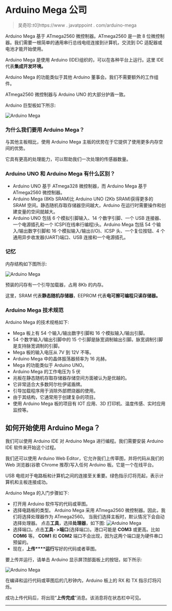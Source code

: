 # Arduino Mega 公司

> 吴奇珍:t0]https://www . javatppoint . com/arduino-mega

Arduino Mega 基于 ATmega2560 微控制器。ATmega2560 是一款 8 位微控制器。我们需要一根简单的通用串行总线电缆连接到计算机，交流到 DC 适配器或电池才能开始使用。

Arduino Mega 是使用 Arduino (IDE)组织的，可以在各种平台上运行。这里 IDE 代表**集成开发环境。**

Arduino Mega 的功能类似于其他 Arduino 董事会。我们不需要额外的工作组件。

ATmega2560 微控制器与 Arduino UNO 的大部分护盾一致。

Arduino 巨型板如下所示:

![Arduino Mega](../Images/827fd7664ffbe68b1d9669b105d3c835.png)

### 为什么我们要用 Arduino Mega？

与其他主板相比，使用 Arduino Mega 主板的优势在于它提供了使用更多内存空间的优势。

它具有更高的处理能力，可以帮助我们一次处理的传感器数量。

### Arduino UNO 和 Arduino Mega 有什么区别？

*   Arduino UNO 基于 ATmega328 微控制器，而 Arduino Mega 基于 ATmega2560 微控制器。
*   Arduino Mega (8Kb SRAM)比 Arduino UNO (2Kb SRAM)获得更多的 SRAM 空间。静态随机存取存储器空间越大，Arduino 在运行时需要操作和创建变量的空间就越大。
*   Arduino UNO 包括 6 个模拟引脚输入、14 个数字引脚、一个 USB 连接器、一个电源插孔和一个 ICSP(在线串行编程)头。Arduino Mega 包括 54 个输入/输出数字引脚和 16 个模拟输入/输出(I/O)、ICSP 头、一个复位按钮、4 个通用异步收发器(UART)端口、USB 连接和一个电源插孔。

### 记忆

内存结构如下图所示:

![Arduino Mega](../Images/38776440a26383106a7a24a078f02fbd.png)

预装的闪存有一个引导加载器，占用 8Kb 的内存。

这里，SRAM 代表**静态随机存储器**，EEPROM 代表**电可擦可编程只读存储器。**

### Arduino Mega 技术规范

Arduino Mega 的技术规格如下:

*   Mega 板上有 54 个输入/输出数字引脚和 16 个模拟输入/输出引脚。
*   54 个数字输入/输出引脚中的 15 个引脚是脉宽调制输出引脚。脉宽调制引脚是支持脉宽调制的引脚。
*   Mega 板的输入电压从 7V 到 12V 不等。
*   Arduino Mega 中的晶体振荡器频率为 16 兆赫。
*   Mega 的功能类似于 Arduino UNO。
*   Arduino Mega 的工作电压为 5 伏
*   兆板在静态随机存取存储器存储空间方面被认为是优越的。
*   它非常适合大多数阿尔杜伊诺盾牌。
*   引导加载程序用于消除外部燃烧器的使用。
*   由于其结构，它通常用于创建复杂的项目。
*   使用 Arduino Mega 板的项目有 IOT 应用、3D 打印机、温度传感、实时应用监控等。

## 如何开始使用 Arduino Mega？

我们可以使用 Arduino IDE 对 Arduino Mega 进行编程。我们需要安装 Arduino IDE 软件来开始这个过程。

我们还可以使用 Arduino Web Editor，它允许我们上传草图，并将代码从我们的 Web 浏览器(谷歌 Chrome 推荐)写入任何 Arduino 板。它是一个在线平台。

USB 电缆对于电路板和计算机之间的连接至关重要。绿色指示灯将亮起，表示计算机和主板连接成功。

Arduino Mega 的入门步骤如下:

*   打开用 Arduino 软件写的代码或草图。
*   选择电路板的类型。
    Arduino Mega 采用 ATmega2560 微控制器。因此，我们将选择处理器作为 ATmega2560。
    当我们选择主板时，默认情况下会自动选择处理器。
    点击**工具**，选择**处理器**，如下图:
    ![Arduino Mega](../Images/d67b761a58f14f45a9f67162d6f74a4c.png)
*   选择端口。点击**工具- >端口**(选择端口)。港口可能是 **COM3** 或更高。比如 **COM6** 等。 **COM1** 和 **COM2** 端口不会出现，因为这两个端口是为硬件串口预留的。
*   现在，**上传****运行**写好的代码或者草图。

要上传并运行，请单击 Arduino 显示屏顶部面板上的按钮，如下所示:

![Arduino Mega](../Images/0a9709fa0e2777f078a050abcc1c431d.png)

在编译和运行代码或草图后的几秒钟内，Arduino 板上的 RX 和 TX 指示灯将闪烁。

成功上传代码后，将出现“**上传完成**”消息。该消息将在状态栏中可见。

* * *